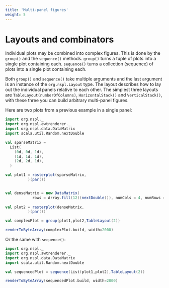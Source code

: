 ```yaml
---
title: 'Multi-panel figures'
weight: 5
---
```



# Layouts and combinators

Individual plots may be combined into complex figures. 
This is done by the `group()` and the `sequence()` methods.
`group()` turns a tuple of plots into a single plot containing each.
`sequence()` turns a collection (sequence) of plots into a single plot containing each.


Both `group()` and `sequence()` take multiple arguments and the last argument is an instance of the `org.nspl.Layout` type. 
The layout describes how to lay out the individual panels relative to each other. 
The simplest three layouts are `TableLayout(numberOfColumns)`, `HorizontalStack()` and `VerticalStack()`, with these three you can build arbitrary multi-panel figures. 

Here are two plots from a previous example in a single panel:

```scala mdoc:bytes:assets/layout1.png
import org.nspl._ 
import org.nspl.awtrenderer._ 
import org.nspl.data.DataMatrix
import scala.util.Random.nextDouble

val sparseMatrix = 
  List(
    (0d, 0d, 1d),
    (1d, 1d, 1d),
    (2d, 2d, 1d),
  )

val plot1 = rasterplot(sparseMatrix,
          )(par())


val denseMatrix = new DataMatrix(
            rows = Array.fill(12)(nextDouble()), numCols = 4, numRows = 3)
  
val plot2 = rasterplot(denseMatrix,
          )(par())

val complexPlot = group(plot1,plot2,TableLayout(2))

renderToByteArray(complexPlot.build, width=2000)
```

Or the same with `sequence()`:
```scala mdoc:bytes:assets/layout2.png
import org.nspl._ 
import org.nspl.awtrenderer._ 
import org.nspl.data.DataMatrix
import scala.util.Random.nextDouble

val sequencedPlot = sequence(List(plot1,plot2),TableLayout(2))

renderToByteArray(sequencedPlot.build, width=2000)
```